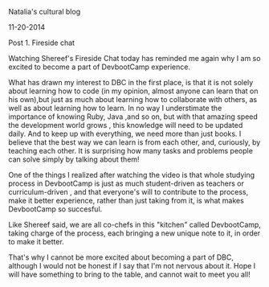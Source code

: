 Natalia's cultural blog

11-20-2014

Post 1. Fireside chat

Watching Shereef's Fireside Chat today has reminded me again why I am so excited to become a part of DevbootCamp experience.

What has drawn my interest to DBC in the first place, is that it is not solely about learning how to code (in my opinion, almost anyone can learn that on his own),but just as much about learning how to collaborate with others, as well as about learning how to learn. In no way I understimate the importance of knowing Ruby, Java ,and so on, but with that amazing speed the development world grows , this knowledge will need to be updated daily. And to keep up with everything, we need more than just books. I believe that the best way we can learn is from each other, and, curiously, by teaching each other. It is surprising how many tasks and problems people can solve simply by talking about them!

One of the things I realized after watching the video is that whole studying process in DevbootCamp is just as much student-driven as teachers or curriculum-driven , and that everyone's will to contribute to the process, make it better experience, rather than just taking from it, is what makes DevbootCamp so succesful.

Like Shereef said, we are all co-chefs in this "kitchen" called DevbootCamp, taking charge of the process, each bringing a new unique note to it, in order to make it better.

That's why I cannot be more excited about becoming a part of DBC, although  I would not be honest if I say that I'm not nervous about it.  Hope I will have something to bring to the table, and cannot wait to meet you all!
